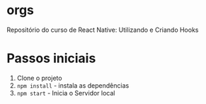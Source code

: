 # orgs
Repositório do curso de React Native: Utilizando e Criando Hooks

# Passos iniciais
1. Clone o projeto
2. `npm install` - instala as dependências
3. `npm start` - Inicia o Servidor local

